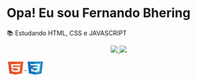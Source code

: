 # Opa! Eu sou Fernando Bhering

📚 Estudando HTML, CSS e JAVASCRIPT

<div align="center">
  <a href="https://github.com/rafaballerini">
  <img height="180em" src="https://github-readme-stats.vercel.app/api?username=fernandobhering&show_icons=true&theme=maroongold&include_all_commits=false&count_private=true"/>
  <img height="180em" src="https://github-readme-stats.vercel.app/api/top-langs/?username=fernandobhering&layout=compact&langs_count=7&theme=maroongold"/>
</div>

<div style="display: inline_block"><br>
  <img align="center" alt="Rafa-HTML" height="30" width="40" src="https://raw.githubusercontent.com/devicons/devicon/master/icons/html5/html5-original.svg">
  <img align="center" alt="Rafa-CSS" height="30" width="40" src="https://raw.githubusercontent.com/devicons/devicon/master/icons/css3/css3-original.svg">
